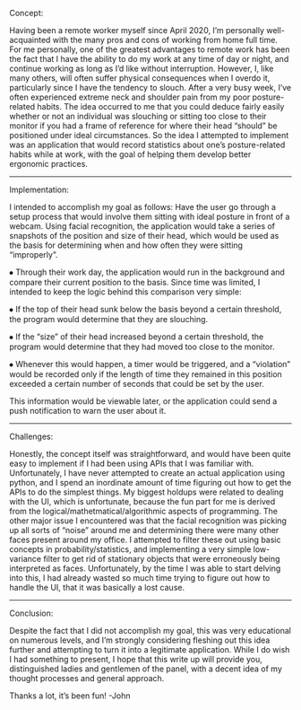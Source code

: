 Concept:

Having been a remote worker myself since April 2020, I’m personally well-acquainted with the many pros and cons of working from home full time. For me personally, one of the greatest advantages to remote work has been the fact that I have the ability to do my work at any time of day or night, and continue working as long as I’d like without interruption. However, I, like many others, will often suffer physical consequences when I overdo it, particularly since I have the tendency to slouch. After a very busy week, I’ve often experienced extreme neck and shoulder pain from my poor posture-related habits.
The idea occurred to me that you could deduce fairly easily whether or not an individual was slouching or sitting too close to their monitor if you had a frame of reference for where their head “should” be positioned under ideal circumstances. So the idea I attempted to implement was an application that would record statistics about one’s posture-related habits while at work, with the goal of helping them develop better ergonomic practices.

______________________________________________________

Implementation:

I intended to accomplish my goal as follows:
Have the user go through a setup process that would involve them sitting with ideal posture in front of a webcam. Using facial recognition, the application would take a series of snapshots of the position and size of their head, which would be used as the basis for determining when and how often they were sitting “improperly”.

⦁	Through their work day, the application would run in the background and compare their current position to the basis. Since time was limited, I intended to keep the logic behind this comparison very simple:

⦁	If the top of their head sunk below the basis beyond a certain threshold, the program would determine that they are slouching.

⦁	If the “size” of their head increased beyond a certain threshold, the program would determine that they had moved too close to the monitor.

⦁	Whenever this would happen, a timer would be triggered, and a “violation” would be recorded only if the length of time they remained in this position exceeded a certain number of seconds that could be set by the user.

This information would be viewable later, or the application could send a push notification to warn the user about it.

______________________________________________________

Challenges:

Honestly, the concept itself was straightforward, and would have been quite easy to implement if I had been using APIs that I was familiar with. Unfortunately, I have never attempted to create an actual application using python, and I spend an inordinate amount of time figuring out how to get the APIs to do the simplest things. My biggest holdups were related to dealing with the UI, which is unfortunate, because the fun part for me is derived from the logical/mathetmatical/algorithmic aspects of programming. 
The other major issue I encountered was that the facial recognition was picking up all sorts of “noise” around me and determining there were many other faces present around my office. I attempted to filter these out using basic concepts in probability/statistics, and implementing a very simple low-variance filter to get rid of stationary objects that were erroneously being interpreted as faces. Unfortunately, by the time I was able to start delving into this, I had already wasted so much time trying to figure out how to handle the UI, that it was basically a lost cause.
______________________________________________________

Conclusion:

Despite the fact that I did not accomplish my goal, this was very educational on numerous levels, and I’m strongly considering fleshing out this idea further and attempting to turn it into a legitimate application. While I do wish I had something to present, I hope that this write up will provide you, distinguished ladies and gentlemen of the panel, with a decent idea of my thought processes and general approach.

Thanks a lot, it’s been fun!
-John

